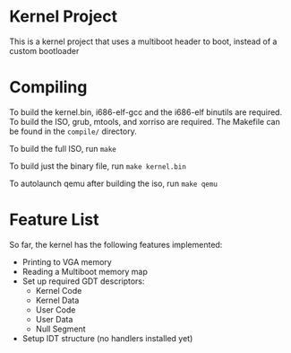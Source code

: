 # Kernel Project
This is a kernel project that uses a multiboot header to boot, instead of a custom bootloader

# Compiling
To build the kernel.bin, i686-elf-gcc and the i686-elf binutils are required. To build the ISO, grub, mtools, and xorriso are required. The Makefile can be found in the `compile/` directory.

To build the full ISO, run `make`

To build just the binary file, run `make kernel.bin`

To autolaunch qemu after building the iso, run `make qemu`

# Feature List
So far, the kernel has the following features implemented:
* Printing to VGA memory
* Reading a Multiboot memory map
* Set up required GDT descriptors:
    * Kernel Code
    * Kernel Data
    * User Code
    * User Data
    * Null Segment
* Setup IDT structure (no handlers installed yet)
